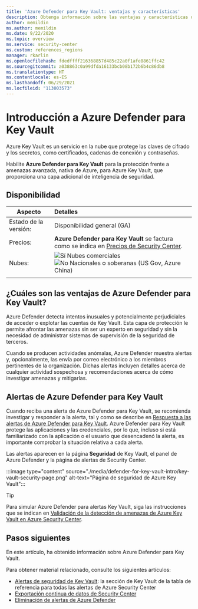 ```yaml
---
title: 'Azure Defender para Key Vault: ventajas y características'
description: Obtenga información sobre las ventajas y características de Azure Defender para Key Vault.
author: memildin
ms.author: memildin
ms.date: 9/22/2020
ms.topic: overview
ms.service: security-center
ms.custom: references_regions
manager: rkarlin
ms.openlocfilehash: fdedffff216368857d485c22a0f1afe8861ffc42
ms.sourcegitcommit: a038863c0a99dfda16133bcb08b172b6b4c86db8
ms.translationtype: HT
ms.contentlocale: es-ES
ms.lasthandoff: 06/29/2021
ms.locfileid: "113003573"
---
```

# <a name="introduction-to-azure-defender-for-key-vault"></a>Introducción a Azure Defender para Key Vault

Azure Key Vault es un servicio en la nube que protege las claves de cifrado y los secretos, como certificados, cadenas de conexión y contraseñas. 

Habilite **Azure Defender para Key Vault** para la protección frente a amenazas avanzada, nativa de Azure, para Azure Key Vault, que proporciona una capa adicional de inteligencia de seguridad. 

## <a name="availability"></a>Disponibilidad

|Aspecto|Detalles|
|----|:----|
|Estado de la versión:|Disponibilidad general (GA)|
|Precios:|**Azure Defender para Key Vault** se factura como se indica en [Precios de Security Center](https://azure.microsoft.com/pricing/details/security-center/).|
|Nubes:|![Sí](./media/icons/yes-icon.png) Nubes comerciales<br>![No](./media/icons/no-icon.png) Nacionales o soberanas (US Gov, Azure China)|
|||

## <a name="what-are-the-benefits-of-azure-defender-for-key-vault"></a>¿Cuáles son las ventajas de Azure Defender para Key Vault?

Azure Defender detecta intentos inusuales y potencialmente perjudiciales de acceder o explotar las cuentas de Key Vault. Esta capa de protección le permite afrontar las amenazas sin ser un experto en seguridad y sin la necesidad de administrar sistemas de supervisión de la seguridad de terceros.  

Cuando se producen actividades anómalas, Azure Defender muestra alertas y, opcionalmente, las envía por correo electrónico a los miembros pertinentes de la organización. Dichas alertas incluyen detalles acerca de cualquier actividad sospechosa y recomendaciones acerca de cómo investigar amenazas y mitigarlas. 

## <a name="azure-defender-for-key-vault-alerts"></a>Alertas de Azure Defender para Key Vault
Cuando reciba una alerta de Azure Defender para Key Vault, se recomienda investigar y responder a la alerta, tal y como se describe en [Respuesta a las alertas de Azure Defender para Key Vault](defender-for-key-vault-usage.md). Azure Defender para Key Vault protege las aplicaciones y las credenciales, por lo que, incluso si está familiarizado con la aplicación o el usuario que desencadenó la alerta, es importante comprobar la situación relativa a cada alerta.

Las alertas aparecen en la página **Seguridad** de Key Vault, el panel de Azure Defender y la página de alertas de Security Center.

:::image type="content" source="./media/defender-for-key-vault-intro/key-vault-security-page.png" alt-text="Página de seguridad de Azure Key Vault":::


> [!TIP]
> Para simular Azure Defender para alertas Key Vault, siga las instrucciones que se indican en [Validación de la detección de amenazas de Azure Key Vault en Azure Security Center](https://techcommunity.microsoft.com/t5/azure-security-center/validating-azure-key-vault-threat-detection-in-azure-security/ba-p/1220336).


## <a name="next-steps"></a>Pasos siguientes

En este artículo, ha obtenido información sobre Azure Defender para Key Vault.

Para obtener material relacionado, consulte los siguientes artículos: 

- [Alertas de seguridad de Key Vault](alerts-reference.md#alerts-azurekv): la sección de Key Vault de la tabla de referencia para todas las alertas de Azure Security Center
- [Exportación continua de datos de Security Center](continuous-export.md)
- [Eliminación de alertas de Azure Defender](alerts-suppression-rules.md)
